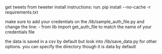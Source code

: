 get tweets from tweeter
install instructions:
run: pip install --no-cache -r requirements.txt

make sure to add your credentials on the /lib/sample_auth_file.py and change the line:
	- from lib import get_auth_file to match the name of your credentials file 

the data is saved in a csv by default but look into /lib/save_data.py for other options.
you can specify the directory though it is data by default  
